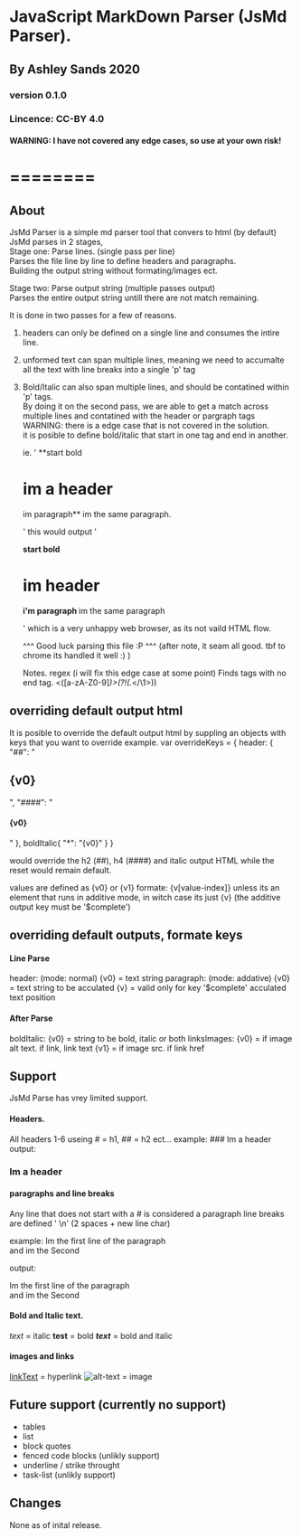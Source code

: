 # JavaScript MarkDown Parser (JsMd Parser).
## By Ashley Sands 2020 
### version 0.1.0
### Lincence: CC-BY 4.0
#### WARNING: I have not covered any edge cases, so use at your own risk!
========
===
## About 
JsMd Parser is a simple md parser tool that convers to html (by default)   
JsMd parses in 2 stages,  
Stage one: Parse lines.                 (single pass per line)  
Parses the file line by line to define headers and paragraphs.  
Building the output string without formating/images ect.  

Stage two: Parse output string          (multiple passes output)  
Parses the entire output string untill there are not match remaining.  

It is done in two passes for a few of reasons.  
1. headers can only be defined on a single line and consumes the intire line.  
2. unformed text can span multiple lines, meaning we need to accumalte all the text with line breaks
   into a single 'p' tag

3. Bold/Italic can also span multiple lines, and should be contatined within 'p' tags.  
   By doing it on the second pass, we are able to get a match across multiple lines
   and contatined with the header or pargraph tags
   WARNING: there is a edge case that is not covered in the solution.  
   it is posible to define bold/italic that start in one tag and end in another.  
     
   ie.
   '
   **start bold
   # im a header
   im paragraph** im the same paragraph.

   '
    this would output
    '<p><b>start bold</p><h1>im header</h1><p>i'm paragraph </b> im the same paragraph</p>'
    which is a very unhappy web browser, as its not vaild HTML flow.
    
    ^^^ Good luck parsing this file :P ^^^
    (after note, it seam all good. tbf to chrome its handled it well :) )


    Notes. regex (i will fix this edge case at some point)
    Finds tags with no end tag.
    <([a-zA-Z0-9]*)>(?!(.*<\/\1>))

## overriding default output html
It is posible to override the default output html by suppling an objects with keys that you want to override
example.
var overrideKeys = {
    header: {
        "##": "<h2 class='myClass'>{v0}</h2>",
        "####": "<h4 class='myClass'>{v0}</h4>"
    },
    boldItalic{
        "*": "<span class='MyItalicClass'>{v0}</span>"
    }
}

would override the h2 (##), h4 (####) and italic output HTML while the reset would remain default.

values are defined as {v0} or {v1} formate: {v[value-index]}
unless its an element that runs in additive mode, in witch case its just {v} (the additive output key must be '$complete')

## overriding default outputs, formate keys
#### Line Parse
header:     (mode: normal)
{v0}    = text string
paragraph:  (mode: addative)
{v0}    = text string to be acculated
{v}     = valid only for key '$complete' acculated text position

#### After Parse
boldItalic:
{v0}    = string to be bold, italic or both
linksImages:
{v0}    = if image alt text. if link, link text
{v1}    = if image src. if link href



## Support
JsMd Parse has vrey limited support.

#### Headers.
All headers 1-6 useing # = h1, ## = h2 ect...
example: ### Im a header
output: <h3> Im a header </h3>

#### paragraphs and line breaks
Any line that does not start with a # is considered a paragraph
line breaks are defined '  \n' (2 spaces + new line char)

example: 
Im the first line of the paragraph  
and im the Second

output: 
<p>Im the first line of the paragraph<br />and im the Second</p>

#### Bold and Italic text.
*text*     = italic
**test**   = bold
***text*** = bold and italic

#### images and links
[linkText](link-href) = hyperlink
![alt-text](image-src) = image

## Future support (currently no support)
- tables  
- list  
- block quotes  
- fenced code blocks (unlikly support)  
- underline / strike throught  
- task-list (unlikly support)  

## Changes
None as of inital release.
